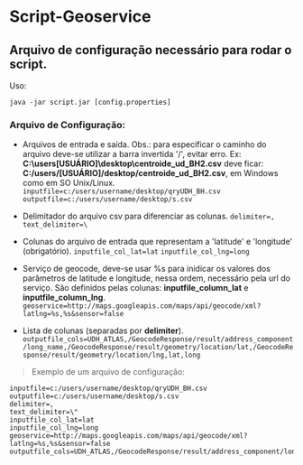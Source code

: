 Script-Geoservice
=================

## Arquivo de configuração necessário para rodar o script.


Uso:
```
java -jar script.jar [config.properties] 
```


### Arquivo de Configuração:

- Arquivos de entrada e saída. Obs.: para especificar o caminho do arquivo deve-se utilizar a barra invertida '/', evitar erro. Ex: **C:\users\[USUÁRIO]\desktop\centroide_ud_BH2.csv** deve ficar: **C:/users/[USUÁRIO]/desktop/centroide_ud_BH2.csv**, em Windows como em SO Unix/Linux.
 ``` inputfile=c:/users/username/desktop/qryUDH_BH.csv ``` 
 ``` outputfile=c:/users/username/desktop/s.csv ``` 
 
- Delimitador do arquivo csv para diferenciar as colunas.
 ``` delimiter=, ``` 
 ``` text_delimiter=\ ``` 
 
- Colunas do arquivo de entrada que representam a 'latitude' e 'longitude' (obrigatório).
 ``` inputfile_col_lat=lat ```
 ``` inputfile_col_lng=long ```
 
- Serviço de geocode, deve-se usar %s para inidicar os valores dos parâmetros de latitude e longitude, nessa ordem, necessário pela url do serviço. São definidos pelas colunas: **inputfile_column_lat** e **inputfile_column_lng**.
 ``` geoservice=http://maps.googleapis.com/maps/api/geocode/xml?latlng=%s,%s&sensor=false ```
 
- Lista de colunas (separadas por **delimiter**).
  ``` outputfile_cols=UDH_ATLAS,/GeocodeResponse/result/address_component/long_name,/GeocodeResponse/result/geometry/location/lat,/GeocodeResponse/result/geometry/location/lng,lat,long ``` 



> Exemplo de um arquivo de configuração:
 ```
 inputfile=c:/users/username/desktop/qryUDH_BH.csv
 outputfile=c:/users/username/desktop/s.csv
 delimiter=,
 text_delimiter=\"
 inputfile_col_lat=lat
 inputfile_col_lng=long
 geoservice=http://maps.googleapis.com/maps/api/geocode/xml?latlng=%s,%s&sensor=false
 outputfile_cols=UDH_ATLAS,/GeocodeResponse/result/address_component/long_name,/GeocodeResponse/result/geometry/location/lat,/GeocodeResponse/result/geometry/location/lng,lat,long  
 ``` 

